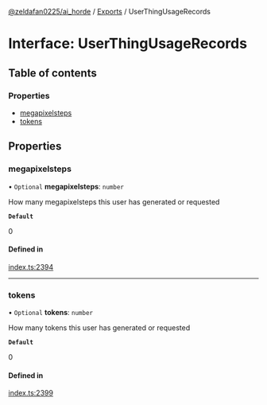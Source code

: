 [@zeldafan0225/ai_horde](../README.md) / [Exports](../modules.md) / UserThingUsageRecords

# Interface: UserThingUsageRecords

## Table of contents

### Properties

- [megapixelsteps](UserThingUsageRecords.md#megapixelsteps)
- [tokens](UserThingUsageRecords.md#tokens)

## Properties

### megapixelsteps

• `Optional` **megapixelsteps**: `number`

How many megapixelsteps this user has generated or requested

**`Default`**

0

#### Defined in

[index.ts:2394](https://github.com/ZeldaFan0225/ai_horde/blob/ca96654/index.ts#L2394)

___

### tokens

• `Optional` **tokens**: `number`

How many tokens this user has generated or requested

**`Default`**

0

#### Defined in

[index.ts:2399](https://github.com/ZeldaFan0225/ai_horde/blob/ca96654/index.ts#L2399)
